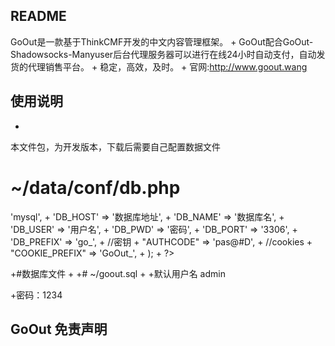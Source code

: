 ## README
 GoOut是一款基于ThinkCMF开发的中文内容管理框架。
+
 GoOut配合GoOut-Shadowsocks-Manyuser后台代理服务器可以进行在线24小时自动支付，自动发货的代理销售平台。
+
 稳定，高效，及时。
+
 官网:http://www.goout.wang
 
 ## 使用说明
+
 本文件包，为开发版本，下载后需要自己配置数据文件
 
 # ~/data/conf/db.php
 
 <?php
+
 /**
+
  * 配置文件
+
  */
+
 return array(
+
     'DB_TYPE' => 'mysql',
+
     'DB_HOST' => '数据库地址',
+
     'DB_NAME' => '数据库名',
+
     'DB_USER' => '用户名',
+
     'DB_PWD' => '密码',
+
     'DB_PORT' => '3306',
+
     'DB_PREFIX' => 'go_',
+
     //密钥
+
     "AUTHCODE" => 'pas@#D',
+
     //cookies
+
     "COOKIE_PREFIX" => 'GoOut_',
+
 );
+
 ?>
 
+#数据库文件
+
+# ~/goout.sql
+
+默认用户名 admin
 
+密码：1234
 
 
 ## GoOut 免责声明

